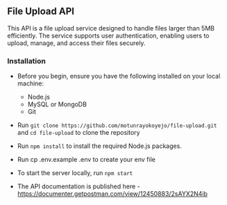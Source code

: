 ## File Upload API
This API is a file upload service designed to handle files larger than 5MB efficiently. 
The service supports user authentication, enabling users to upload, manage, and access their files securely.

### Installation
* Before you begin, ensure you have the following installed on your local machine:
  - Node.js
  - MySQL or MongoDB
  - Git

* Run `git clone https://github.com/motunrayokoyejo/file-upload.git` and `cd file-upload` to clone the repository
* Run `npm install` to install the required Node.js packages.
* Run cp .env.example .env to create your env file
* To start the server locally, run `npm start`
* The API documentation is published here - https://documenter.getpostman.com/view/12450883/2sAYX2N4ib
